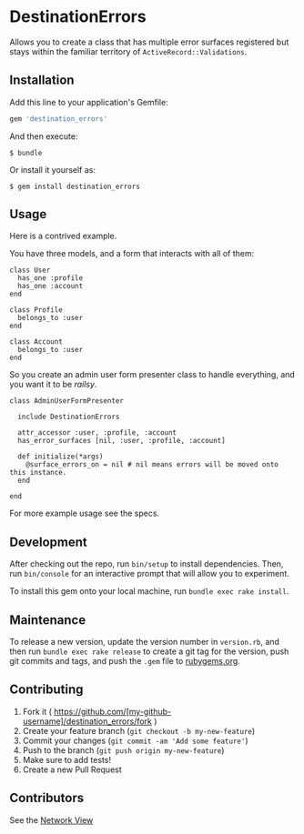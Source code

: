 # DestinationErrors

Allows you to create a class that has multiple error surfaces registered but stays within the familiar territory of `ActiveRecord::Validations`.

## Installation

Add this line to your application's Gemfile:

```ruby
gem 'destination_errors'
```

And then execute:

    $ bundle

Or install it yourself as:

    $ gem install destination_errors

## Usage

Here is a contrived example.

You have three models, and a form that interacts with all of them:
```
class User
  has_one :profile
  has_one :account
end

class Profile
  belongs_to :user
end

class Account
  belongs_to :user
end
```

So you create an admin user form presenter class to handle everything, and you want it to be *railsy*.
```
class AdminUserFormPresenter

  include DestinationErrors

  attr_accessor :user, :profile, :account
  has_error_surfaces [nil, :user, :profile, :account]

  def initialize(*args)
    @surface_errors_on = nil # nil means errors will be moved onto this instance.
  end

end
```

For more example usage see the specs.


## Development

After checking out the repo, run `bin/setup` to install dependencies. Then, run `bin/console` for an interactive prompt that will allow you to experiment.

To install this gem onto your local machine, run `bundle exec rake install`.

## Maintenance

To release a new version, update the version number in `version.rb`, and then run `bundle exec rake release` to create a git tag for the version, push git commits and tags, and push the `.gem` file to [rubygems.org](https://rubygems.org).

## Contributing

1. Fork it ( https://github.com/[my-github-username]/destination_errors/fork )
2. Create your feature branch (`git checkout -b my-new-feature`)
3. Commit your changes (`git commit -am 'Add some feature'`)
4. Push to the branch (`git push origin my-new-feature`)
5. Make sure to add tests!
6. Create a new Pull Request

## Contributors

See the [Network View](https://github.com/trumaker/destination_errors/network)

